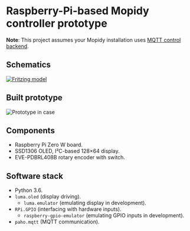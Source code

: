 # Raspberry-Pi-based Mopidy controller prototype

**Note**: This project assumes your Mopidy installation uses
          [MQTT control backend](https://github.com/odiroot/mopidy-mqtt).

## Schematics

[![Fritzing model](./docs/sketch_rpi_bb.png "Fritzing model")](./docs/sketch_rpi.fzz)

## Built prototype

![Prototype in case](./docs/prototype.jpg "Built prototype")

## Components

* Raspberry Pi Zero W board.
* SSD1306 OLED, I²C-based 128×64 display.
* EVE-PDBRL408B rotary encoder with switch.

## Software stack

* Python 3.6.
* `luma.oled` (display driving).
  - `luma.emulator` (emulating display in development).
* `RPi.GPIO` (interfacing with hardware inputs).
  - `raspberry-gpio-emulator` (emulating GPIO inputs in development).
* `paho.mqtt` (MQTT communication).


